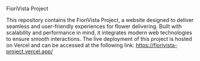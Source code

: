 FioriVista Project

This repository contains the FioriVista Project, a website designed to deliver seamless and user-friendly experiences for flower delivering. Built with scalability and performance in mind, it integrates modern web technologies to ensure smooth interactions. The live deployment of this project is hosted on Vercel and can be accessed at the following link: https://fiorivista-project.vercel.app/
